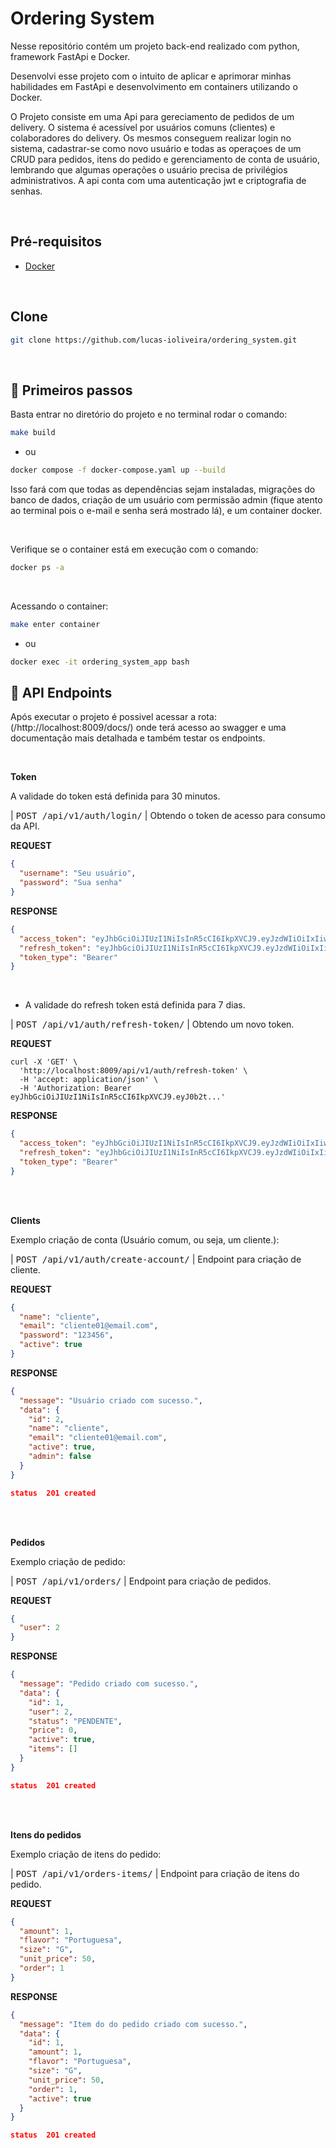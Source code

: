 # Ordering System

Nesse repositório contém um projeto back-end realizado com python, framework FastApi e Docker.

Desenvolvi esse projeto com o intuito de aplicar e aprimorar minhas habilidades em FastApi e desenvolvimento em containers utilizando o Docker.

O Projeto consiste em uma Api para gereciamento de pedidos de um delivery. O sistema é acessível por usuários comuns (clientes) e colaboradores do delivery. Os mesmos conseguem realizar login no sistema, cadastrar-se como novo usuário e todas as operaçoes de um CRUD para pedidos, itens do pedido e gerenciamento de conta de usuário, lembrando que algumas operações o usuário precisa de privilégios administrativos. A api conta com uma autenticação jwt e criptografia de senhas.

<br>

<h2>Pré-requisitos</h2>

- [Docker](https://www.docker.com/) 

<br>

<h2>Clone</h2>

```bash
git clone https://github.com/lucas-ioliveira/ordering_system.git
```

<br>

<h2 id="started">🚀 Primeiros passos</h2>

<p>Basta entrar no diretório do projeto e no terminal rodar o comando:</p> 

```bash
make build
```

- ou

```bash
docker compose -f docker-compose.yaml up --build
```

<p>Isso fará com que todas as dependências sejam instaladas, migrações do banco de dados, criação de um usuário com permissão admin (fique atento ao terminal pois o e-mail e senha será mostrado lá), e um container docker.</p>

<br>

<p>Verifique se o container está em execução com o comando:</p>

```bash
docker ps -a
```

<br>

<p>Acessando o container:</p>

```bash
make enter container
```
- ou

```bash
docker exec -it ordering_system_app bash
```

<h2 id="routes">📍 API Endpoints</h2>

<p>Após executar o projeto é possivel acessar a rota: (/http://localhost:8009/docs/) onde terá acesso ao swagger e uma documentação mais detalhada e também testar os endpoints.</p>

<br>

**Token**

<p>A validade do token está definida para 30 minutos.</p>
   
| <kbd>POST /api/v1/auth/login/</kbd> | Obtendo o token de acesso para consumo da API.


**REQUEST**
```json
{
  "username": "Seu usuário",
  "password": "Sua senha"
}
```

**RESPONSE**
```json
{
  "access_token": "eyJhbGciOiJIUzI1NiIsInR5cCI6IkpXVCJ9.eyJzdWIiOiIxIiwiZXhwIjoxNzUzMjE1ODU2fQ.bi5SSdFJK9aFVOk6H3y3uwWnrw2HamwunxCTnbJXjHg",
  "refresh_token": "eyJhbGciOiJIUzI1NiIsInR5cCI6IkpXVCJ9.eyJzdWIiOiIxIiwiZXhwIjoxNzUzODE4ODU2fQ.eAQKnbbIg_wTsnAZPId4pww_SNtcEU3c2HQHnWq2Wv4",
  "token_type": "Bearer"
}
```

<br>

- A validade do  refresh token está definida para 7 dias.
   
| <kbd>POST /api/v1/auth/refresh-token/</kbd> | Obtendo um novo token.


**REQUEST**
```
curl -X 'GET' \
  'http://localhost:8009/api/v1/auth/refresh-token' \
  -H 'accept: application/json' \
  -H 'Authorization: Bearer eyJhbGciOiJIUzI1NiIsInR5cCI6IkpXVCJ9.eyJ0b2t...'

```

**RESPONSE**
```json
{
  "access_token": "eyJhbGciOiJIUzI1NiIsInR5cCI6IkpXVCJ9.eyJzdWIiOiIxIiwiZXhwIjoxNzUzMjE2NzI3fQ.abEhOeYOOf67LY0wVBx8bRvxxsGxSp1Ldb8kE9aUnWs",
  "refresh_token": "eyJhbGciOiJIUzI1NiIsInR5cCI6IkpXVCJ9.eyJzdWIiOiIxIiwiZXhwIjoxNzUzODE5NzI3fQ.u1-yji2W5ZCiPsCszapLWl8ECuejroX45Sbk30GOy78",
  "token_type": "Bearer"
}
```

<br><br>


**Clients**

<p>Exemplo criação de conta (Usuário comum, ou seja, um cliente.):</p>

| <kbd>POST /api/v1/auth/create-account/</kbd> | Endpoint para criação de cliente.


**REQUEST**
```json
{
  "name": "cliente",
  "email": "cliente01@email.com",
  "password": "123456",
  "active": true
}
```

**RESPONSE**
```json
{
  "message": "Usuário criado com sucesso.",
  "data": {
    "id": 2,
    "name": "cliente",
    "email": "cliente01@email.com",
    "active": true,
    "admin": false
  }
}
```
```json
status  201 created
```

<br><br>

**Pedidos**

<p>Exemplo criação de pedido:</p>

| <kbd>POST /api/v1/orders/</kbd> | Endpoint para criação de pedidos.


**REQUEST**
```json
{
  "user": 2
}
```

**RESPONSE**
```json
{
  "message": "Pedido criado com sucesso.",
  "data": {
    "id": 1,
    "user": 2,
    "status": "PENDENTE",
    "price": 0,
    "active": true,
    "items": []
  }
}
```
```json
status  201 created
```

<br><br>

**Itens do pedidos**

<p>Exemplo criação de itens do pedido:</p>

| <kbd>POST /api/v1/orders-items/</kbd> | Endpoint para criação de itens do pedido.


**REQUEST**
```json
{
  "amount": 1,
  "flavor": "Portuguesa",
  "size": "G",
  "unit_price": 50,
  "order": 1
}
```

**RESPONSE**
```json
{
  "message": "Item do do pedido criado com sucesso.",
  "data": {
    "id": 1,
    "amount": 1,
    "flavor": "Portuguesa",
    "size": "G",
    "unit_price": 50,
    "order": 1,
    "active": true
  }
}
```
```json
status  201 created
```
